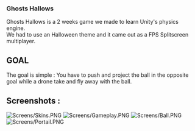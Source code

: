 ### Ghosts Hallows   
Ghosts Hallows is a 2 weeks game we made to learn Unity's physics engine.   
We had to use an Halloween theme and it came out as a FPS Splitscreen multiplayer.   


## GOAL
The goal is simple : You have to push and project the ball in the opposite goal while a drone take and fly away with the ball.   

## Screenshots :   
![Screens/Skins.PNG]()
![Screens/Gameplay.PNG]()
![Screens/Ball.PNG]()
![Screens/Portail.PNG]()
